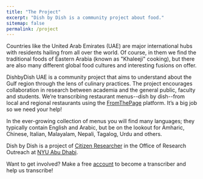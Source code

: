 ```yaml
---
title: "The Project"
excerpt: "Dish by Dish is a community project about food."
sitemap: false
permalink: /project
---
```

    
Countries like the United Arab Emirates (UAE) are major international hubs with residents hailing from all over the world. Of course, in them we find the traditional foods of Eastern Arabia (known as "Khaleeji" cooking), but there are also many different global food cultures and interesting fusions on offer. 

DishbyDish UAE is a community project that aims to understand about the Gulf region through the lens of culinary practices. The project encourages collaboration in research between academia and the general public, faculty and students. We’re transcribing restaurant menus--dish by dish--from local and regional restaurants using the [FromThePage](https://fromthepage.com/menus) platform. It’s a big job so we need your help! 

In the ever-growing collection of menus you will find many languages; they typically contain English and Arabic, but be on the lookout for Amharic, Chinese, Italian, Malayalam, Nepali, Tagalog, Urdu and others. 

Dish by Dish is a project of [Citizen Researcher](https://citizenresearcher.hosting.nyu.edu/) in the Office of Research Outreach at [NYU Abu Dhabi](https://nyuad.nyu.edu/en/). 

Want to get involved? Make a free [account]((https://fromthepage.com/signup)) to become a transcriber and help us transcribe!